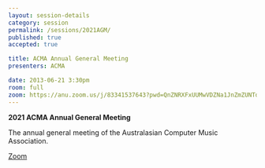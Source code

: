 ```yaml
---
layout: session-details
category: session
permalink: /sessions/2021AGM/
published: true
accepted: true

title: ACMA Annual General Meeting
presenters: ACMA

date: 2013-06-21 3:30pm
room: full
zoom: https://anu.zoom.us/j/83341537643?pwd=QnZNRXFxUUMwVDZNa1JnZmZUNTdaZz09
---
```


**2021 ACMA Annual General Meeting**

The annual general meeting of the Australasian Computer Music Association.

[Zoom](https://anu.zoom.us/j/83341537643?pwd=QnZNRXFxUUMwVDZNa1JnZmZUNTdaZz09)
